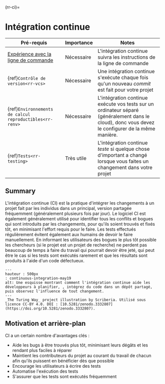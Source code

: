 (rr-ci)=
# Intégration continue

| Pré-requis                                                                                        | Importance | Notes                                                                                                                                             |
| ------------------------------------------------------------------------------------------------- | ---------- | ------------------------------------------------------------------------------------------------------------------------------------------------- |
| [Expérience avec la ligne de commande](https://programminghistorian.org/en/lessons/intro-to-bash) | Nécessaire | L'intégration continue suivra les instructions de la ligne de commande                                                                            |
| {ref}`Contrôle de version<rr-vcs>`                                                          | Nécessaire | Une intégration continue s'exécute chaque fois qu'un nouveau _commit_ est fait pour votre projet                                                  |
| {ref}`Environnements de calcul reproductibles<rr-renv>`                                     | Nécessaire | L'intégration continue exécute vos tests sur un ordinateur séparé (généralement dans le cloud), donc vous devez le configurer de la même manière. |
| {ref}`Tests<rr-testing>`                                                                    | Très utile | L'intégration continue _teste_ si quelque chose d'important a changé lorsque vous faites un changement dans votre projet                          |

## Summary

L'intégration continue (CI) est la pratique d'intégrer les changements à un projet fait par les individus dans un principal, version partagée fréquemment (généralement plusieurs fois par jour). Le logiciel CI est également généralement utilisé pour identifier tous les conflits et bogues qui sont introduits par les changements, pour qu'ils soient trouvés et fixés tôt, en minimisant l'effort requis pour le faire. Les tests effectués régulièrement évitent également aux humains de devoir le faire manuellement. En informant les utilisateurs des bogues le plus tôt possible les chercheurs (si le projet est un projet de recherche) ne perdent pas beaucoup de temps à faire du travail qui pourrait devoir être jeté, qui peut être le cas si les tests sont exécutés rarement et que les résultats sont produits à l'aide d'un code défectueux.

```{figure} ../figures/continuous-integration-may19.*
---
hauteur : 500px
: continuous-integration-may19
alt: Une esquisse montrant comment l'intégration continue aide les développeurs à planifier, , intégrez du code dans un dépôt partagé, puis observez l'influence de tout changement.
---
_The Turing Way_ project illustration by Scriberia. Utilisé sous licence CC-BY 4.0. DOI : [10.5281/zenodo.3332807](https://doi.org/10.5281/zenodo.3332807).
```

## Motivation et arrière-plan

CI a un certain nombre d'avantages clés :

- Aide les bugs à être trouvés plus tôt, minimisant leurs dégâts et les rendant plus faciles à réparer
- Maintient les contributeurs du projet au courant du travail de chacun afin qu'ils puissent en bénéficier dès que possible
- Encourage les utilisateurs à écrire des tests
- Automatise l'exécution des tests
- S'assurer que les tests sont exécutés fréquemment
